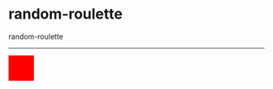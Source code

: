 # random-roulette
random-roulette
<hr>
<div class='block'></div>
<style type="text/css">
  .block {height:50px;width:50px;background-color:red;}
</style>
